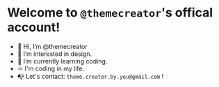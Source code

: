 # Welcome to `@themecreator`'s offical account!
- 👋 Hi, I’m @themecreator
- 👀 I’m interested in design.
- 🌱 I’m currently learning coding.
- ♾️ I'm coding in my life.
- 📭 Let's contact: `theme.creator.by.you@gmail.com` !

<!---
themecreator/themecreator is a ✨ special ✨ repository because its `README.md` (this file) appears on your GitHub profile.
You can click the Preview link to take a look at your changes.
--->
